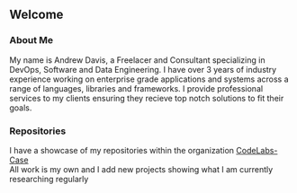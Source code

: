 ## Welcome
### About Me
My name is Andrew Davis, a Freelacer and Consultant specializing in DevOps, Software and Data Engineering. I have over 3 years of industry experience working on enterprise grade applications and systems across a range of languages, libraries and frameworks. I provide professional services to my clients ensuring they recieve top notch solutions to fit their goals.

### Repositories
I have a showcase of my repositories within the organization [CodeLabs-Case](https://github.com/CodeLabs-Case/)  
All work is my own and I add new projects showing what I am currently researching regularly  
